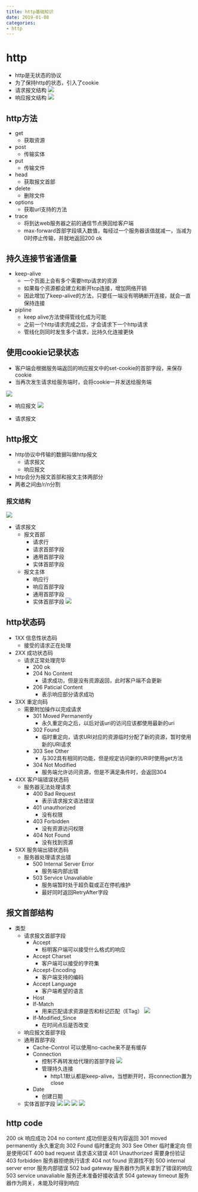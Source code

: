 ```yaml
--- 
title: http基础知识 
date: 2019-01-08
categories: 
- http
---
```

# http
- http是无状态的协议
- 为了保持http的状态，引入了cookie
- 请求报文结构
![](https://cdn.jsdelivr.net/gh/nber1994/fu0k@master/uPic/20181128161900440_707298140.png)
- 响应报文结构
![](https://cdn.jsdelivr.net/gh/nber1994/fu0k@master/uPic/20181128161926144_1237852835.png)

## http方法
- get
    - 获取资源
- post
    - 传输实体
- put
    - 传输文件
- head
    - 获取报文首部
- delete
    - 删除文件
- options
    - 获取url支持的方法
- trace
    - 将到达web服务器之前的通信节点换回给客户端
    - max-forward首部字段填入数值，每经过一个服务器该值就减一，当减为0时停止传输，并就地返回200 ok
## 持久连接节省通信量
- keep-alive 
    - 一个页面上会有多个需要http请求的资源
    - 如果每个资源都会建立和断开tcp连接，增加网络开销
    - 因此增加了keep-alive的方法，只要任一端没有明确断开连接，就会一直保持连接
- pipline
    - keep alive方法使得管线化成为可能
    - 之前一个http请求完成之后，才会请求下一个http请求
    - 管线化则同时发生多个请求，比持久化连接更快
## 使用cookie记录状态
- 客户端会根据服务端返回的响应报文中的set-cookie的首部字段，来保存cookie
- 当再次发生请求给服务端时，会将cookie一并发送给服务端

![](https://cdn.jsdelivr.net/gh/nber1994/fu0k@master/uPic/20181128164200907_1918509356.png)

- 响应报文
![](https://cdn.jsdelivr.net/gh/nber1994/fu0k@master/uPic/20181128164226475_2067270234.png)

- 请求报文

## http报文
- http协议中传输的数据叫做http报文
    - 请求报文
    - 响应报文
- http会分为报文首部和报文主体两部分
- 两者之间由/r/n分割
### 报文结构
![](https://cdn.jsdelivr.net/gh/nber1994/fu0k@master/uPic/20181128164553814_472898025.png)
- 请求报文
    - 报文首部
        - 请求行
        - 请求首部字段
        - 通用首部字段
        - 实体首部字段
    - 报文主体
        - 响应行
        - 响应首部字段
        - 通用首部字段
        - 实体首部字段
![](https://cdn.jsdelivr.net/gh/nber1994/fu0k@master/uPic/20181128164929628_160128628.png)

## http状态码
- 1XX 信息性状态码
    - 接受的请求正在处理
- 2XX 成功状态码
    - 请求正常处理完毕
        - 200 ok
        - 204 No Content 
            - 请求成功，但是没有资源返回，此时客户端不会更新
        - 206 Paticial Content
            - 表示响应部分请求成功
- 3XX 重定向码
    - 需要附加操作以完成请求
        - 301 Moved Permanently
            - 永久重定向之后，以后对该uri的访问应该都使用最新的uri
        - 302 Found
            - 临时重定向，请求URI对应的资源临时分配了新的资源，暂时使用新的URI请求
        - 303 See Other
            - 与302具有相同的功能，但是规定访问新的URI时使用get方法
        - 304 Not Modified
            - 服务端允许访问资源，但是不满足条件时，会返回304
- 4XX 客户端错误状态码
    - 服务器无法处理请求
        - 400 Bad Request
            - 表示请求报文语法错误
        - 401 unauthorized
            - 没有权限
        - 403 Forbidden
            - 没有资源访问权限
        - 404 Not Found
            - 没有找到资源
- 5XX 服务端出错状态码
    - 服务器处理请求出错
        - 500 Internal Server Error
            - 服务端内部出错
        - 503 Service Unavaliable
            - 服务端暂时处于超负载或正在停机维护
            - 最好同时返回RetryAfter字段
## 报文首部结构
- 类型
    - 请求报文首部字段
        - Accept
            - 标明客户端可以接受什么格式的响应
        - Accept Charset
            - 客户端可以接受的字符集
        - Accept-Encoding
            - 客户端支持的编码
        - Accept Language
            - 客户端希望的语言
        - Host
        - If-Match
            - 用来匹配请求资源是否和标记匹配（ETag）
            ![](https://cdn.jsdelivr.net/gh/nber1994/fu0k@master/uPic/20181128181228604_203395618.png)
        - If-Modified_Since
            - 在时间点后是否改变
    - 响应报文首部字段
    - 通用首部字段
        - Cache-Control 可以使用no-cache来不是有缓存
        - Connection
            - 控制不再转发给代理的首部字段
             ![](https://cdn.jsdelivr.net/gh/nber1994/fu0k@master/uPic/20181128180525077_1653907998.png)
            - 管理持久连接
                - http1.1默认都是keep-alive，当想断开时，将connection置为close
        - Date
            - 创建日期
    - 实体首部字段
![](https://cdn.jsdelivr.net/gh/nber1994/fu0k@master/uPic/20181128173919638_484841105.png)
![](https://cdn.jsdelivr.net/gh/nber1994/fu0k@master/uPic/20181128173937060_1171495017.png)
![](https://cdn.jsdelivr.net/gh/nber1994/fu0k@master/uPic/20181128173952665_1186675023.png)
![](https://cdn.jsdelivr.net/gh/nber1994/fu0k@master/uPic/20181128174004923_766481872.png)

## http code
200 ok 响应成功
204 no content 成功但是没有内容返回
301 moved permanently 永久重定向
302 Found 临时重定向
303 See Other  临时重定向 但是使用GET
400 bad request 请求语义错误
401 Unauthorized 需要身份验证
403 forbidden 服务器拒绝执行请求
404 not found 资源找不到
500 internal server error 服务内部错误
502 bad gateway 服务器作为网关拿到了错误的响应
503 service unavaliable 服务还未准备好接收请求
504 gateway timeout 服务器作为网关，未能及时得到响应
